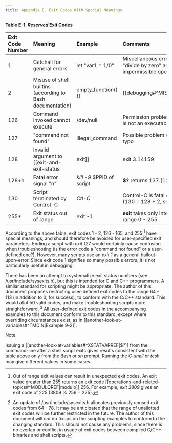 ```yaml
---
title: Appendix E. Exit Codes With Special Meanings
---
```


**Table E-1. _Reserved_ Exit Codes**

|Exit Code Number|Meaning|Example|Comments|
|:--|:--|:--|:--|
|1|Catchall for general errors|let "var1 = 1/0"|Miscellaneous errors, such as "divide by zero" and other impermissible operations|
|2|Misuse of shell builtins (according to Bash documentation)|empty_function() {}|[[debugging#^MISSINGKEYWORD|Missing keyword]] or command, or permission problem (and [[file-and-archiving-commands#^DIFFERR2|_diff_ return code on a failed binary file comparison]]).|
|126|Command invoked cannot execute|/dev/null|Permission problem or command is not an executable|
|127|"command not found"|illegal_command|Possible problem with $PATH or a typo|
|128|Invalid argument to [[exit-and-exit-status|exit]]|exit 3.14159|**exit** takes only integer args in the range 0 - 255 (see first footnote)|
|128+n|Fatal error signal "n"|_kill -9_ $PPID of script|**$?** returns 137 (128 + 9)|
|130|Script terminated by Control-C|_Ctl-C_|Control-C is fatal error signal 2, (130 = 128 + 2, see above)|
|255*|Exit status out of range|exit -1|**exit** takes only integer args in the range 0 - 255|

According to the above table, exit codes 1 - 2, 126 - 165, and 255 [^1] have special meanings, and should therefore be avoided for user-specified exit parameters. Ending a script with _exit 127_ would certainly cause confusion when troubleshooting (is the error code a "command not found" or a user-defined one?). However, many scripts use an _exit 1_ as a general bailout-upon-error. Since exit code 1 signifies so many possible errors, it is not particularly useful in debugging.

There has been an attempt to systematize exit status numbers (see /usr/include/sysexits.h), but this is intended for C and C++ programmers. A similar standard for scripting might be appropriate. The author of this document proposes restricting user-defined exit codes to the range 64 - 113 (in addition to 0, for success), to conform with the C/C++ standard. This would allot 50 valid codes, and make troubleshooting scripts more straightforward. [^2] All user-defined exit codes in the accompanying examples to this document conform to this standard, except where overriding circumstances exist, as in [[another-look-at-variables#^TMDIN|Example 9-2]].

> [!note]
> Issuing a [[another-look-at-variables#^XSTATVARREF|$?]] from the command-line after a shell script exits gives results consistent with the table above only from the Bash or _sh_ prompt. Running the _C-shell_ or _tcsh_ may give different values in some cases.

[^1]: Out of range exit values can result in unexpected exit codes. An exit value greater than 255 returns an exit code [[operations-and-related-topics#^MODULOREF|modulo]] 256. For example, _exit 3809_ gives an exit code of 225 (3809 % 256 = 225).

[^2]: An update of /usr/include/sysexits.h allocates previously unused exit codes from 64 - 78. It may be anticipated that the range of unallotted exit codes will be further restricted in the future. The author of this document will _not_ do fixups on the scripting examples to conform to the changing standard. This should not cause any problems, since there is no overlap or conflict in usage of exit codes between compiled C/C++ binaries and shell scripts.
